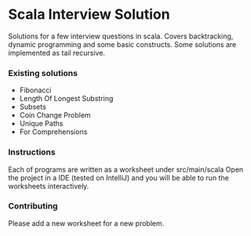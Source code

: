 # Scala Interview Solution

Solutions for a few interview questions in scala.
Covers backtracking, dynamic programming and some basic constructs. 
Some solutions are implemented as tail recursive. 

### Existing solutions
    
   * Fibonacci
   * Length Of Longest Substring
   * Subsets
   * Coin Change Problem 
   * Unique Paths
   * For Comprehensions 


### Instructions 

Each of programs are written as a worksheet under src/main/scala 
Open the project in a IDE (tested on IntelliJ) and you will be able to run the worksheets interactively.


### Contributing

Please add a new worksheet for a new problem.



